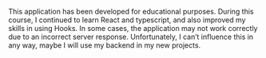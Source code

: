 This application has been developed for educational purposes. During this course, I continued to learn React and typescript, and also improved my skills in using Hooks. In some cases, the application may not work correctly due to an incorrect server response. Unfortunately, I can’t influence this in any way, maybe I will use my backend in my new projects.
